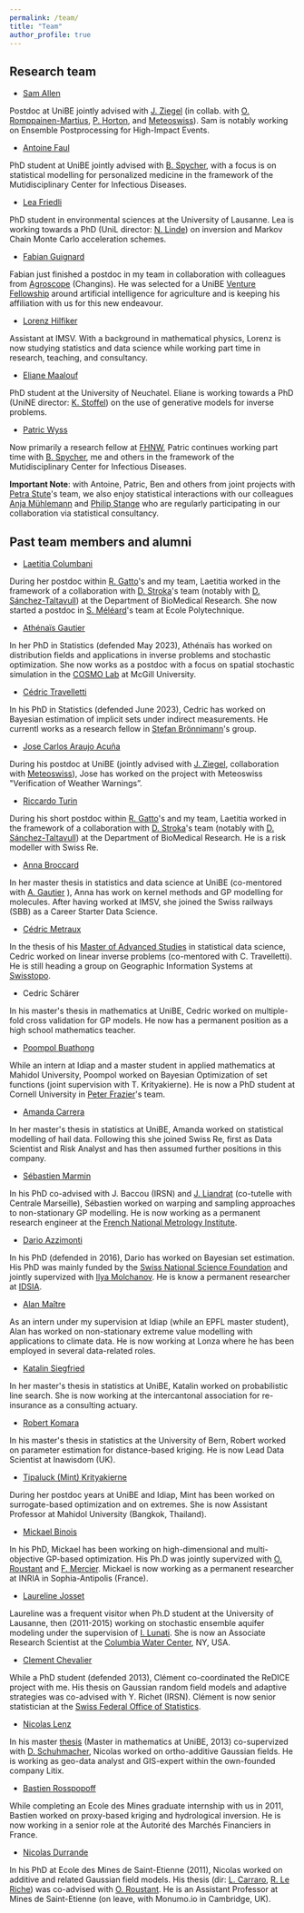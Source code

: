 ```yaml
---
permalink: /team/
title: "Team"
author_profile: true
---
```


## Research team

* [Sam Allen](https://www.imsv.unibe.ch/about_us/staff/dr_allen_sam/index_eng.html) 

Postdoc at UniBE jointly advised with [J. Ziegel](https://www.imsv.unibe.ch/ueber_uns/personen/prof_dr_ziegel_johanna/index_ger.html) (in collab. with [O. Romppainen-Martius](https://www.geography.unibe.ch/about_us/staff/prof_dr_romppainen_martius_olivia/index_eng.html), [P. Horton](https://www.geography.unibe.ch/ueber_uns/personen/dr_horton_pascal/index_ger.html), and [Meteoswiss](https://www.meteoswiss.admin.ch/#tab=forecast-map)). 
Sam is notably working on Ensemble Postprocessing for High-Impact Events. 

* [Antoine Faul](https://www.imsv.unibe.ch/about_us/staff/faul_antoine_lo/index_eng.html)

PhD student at UniBE jointly advised with [B. Spycher](https://www.ispm.unibe.ch/about_us/staff/spycher_ben/index_eng.html), with a focus is on statistical modelling for personalized medicine in the framework of the Mutidisciplinary Center for Infectious Diseases. 

* [Lea Friedli](https://leafriedli.com/)

PhD student in environmental sciences at the University of Lausanne. 
Lea is working towards a PhD (UniL director: [N. Linde](https://wp.unil.ch/linde-hydrogeophysics/home/)) on inversion and Markov Chain Monte Carlo acceleration schemes.

* [Fabian Guignard](https://www.imsv.unibe.ch/ueber_uns/personen/dr_guignard_fabian/index_ger.html)

Fabian just finished a postdoc in my team in collaboration with colleagues from [Agroscope](https://www.agroscope.admin.ch/agroscope/en/home/about-us/locations-contacts/changins.html) (Changins). He was selected for a UniBE [Venture Fellowship](https://www.uniaktuell.unibe.ch/2023/venture_fellowships_enter_the_second_round/index_eng.html) around artificial intelligence for agriculture and is keeping his affiliation with us for this new endeavour. 

* [Lorenz Hilfiker](https://www.imsv.unibe.ch/about_us/staff/dr_hilfiker_lorenz_damian/index_eng.html)

Assistant at IMSV. With a background in mathematical physics, Lorenz is now studying statistics and data science while working part time in research, teaching, and consultancy. 

* [Eliane Maalouf](https://www.unine.ch/imi/en/home/equipe/eliane-maalouf.html)

PhD student at the University of Neuchatel. 
Eliane is working towards a PhD (UniNE director: [K. Stoffel](https://www.unine.ch/kilian.stoffel)) on the use of generative models for inverse problems. 

* [Patric Wyss](https://www.ispm.unibe.ch/about_us/staff/wyss_patric/index_eng.html) 

Now primarily a research fellow at [FHNW](https://www.fhnw.ch/en/about-fhnw/schools/school-of-applied-psychology/institute-of-humans-in-complex-systems), Patric continues working part time with [B. Spycher](https://www.ispm.unibe.ch/about_us/staff/spycher_ben/index_eng.html), me and others in the framework of the Mutidisciplinary Center for Infectious Diseases. 

**Important Note**: with Antoine, Patric, Ben and others from joint projects with [Petra Stute](http://www.frauenheilkunde.insel.ch/de/ueber-uns/team/details/person/detail/petra-stute)'s team, we also enjoy statistical interactions with our colleagues [Anja Mühlemann](https://www.imsv.unibe.ch/ueber_uns/personen/dr_muehlemann_anja/index_ger.html) and [Philip Stange](https://www.imsv.unibe.ch/about_us/staff/stange_philip_arndt/index_eng.html) who are regularly participating in our collaboration via statistical consultancy. 

## Past team members and alumni 

* [Laetitia Columbani](https://laetitia-colombani.fr/index-en.html) 

During her postdoc within [R. Gatto](https://www.imsv.unibe.ch/ueber_uns/personen/prof_dr_gatto_riccardo/index_ger.html)'s and my team, Laetitia worked in the framework of a collaboration with [D. Stroka](https://www.bcpm.unibe.ch/about_us/members/people/prof_dr_rernat_stroka_deborah/)'s team (notably with [D. Sánchez-Taltavull](https://www.bcpm.unibe.ch/about_us/members/people/dr_snchez_taltavull_daniel/)) at the Department of BioMedical Research. She now started a postdoc in [S. Méléard](https://sites.google.com/view/sylvie-meleard/accueil)'s team at Ecole Polytechnique. 

* [Athénaïs Gautier](https://athenaisgautier.github.io/) 

In her PhD in Statistics (defended May 2023), Athénaïs has worked on distribution fields and applications in inverse problems and stochastic optimization. She now works as a postdoc with a focus on spatial stochastic simulation in the [COSMO Lab](https://cosmo.mcgill.ca/) at McGill University.  
  
* [Cédric Travelletti](https://cedrictravelletti.github.io/)

In his PhD in Statistics (defended June 2023), Cedric has worked on Bayesian estimation of implicit sets under indirect measurements. He currentl works as a research fellow in 
[Stefan Brönnimann](https://www.geography.unibe.ch/ueber_uns/personen/prof_dr_broennimann_stefan/index_ger.html)'s group. 

* [Jose Carlos Araujo Acuña](https://www.researchgate.net/profile/Jose-Carlos-Araujo-Acuna)

During his postdoc at UniBE (jointly advised with [J. Ziegel](https://www.imsv.unibe.ch/ueber_uns/personen/prof_dr_ziegel_johanna/index_ger.html), collaboration with [Meteoswiss](https://www.meteoswiss.admin.ch/#tab=forecast-map)), Jose has worked on the project with Meteoswiss "Verification of Weather Warnings”.

* [Riccardo Turin](https://www.linkedin.com/in/riccardo-turin-22699622b/?originalSubdomain=ch) 

During his short postdoc within [R. Gatto](https://www.imsv.unibe.ch/ueber_uns/personen/prof_dr_gatto_riccardo/index_ger.html)'s and my team, Laetitia worked in the framework of a collaboration with [D. Stroka](https://www.bcpm.unibe.ch/about_us/members/people/prof_dr_rernat_stroka_deborah/)'s team (notably with [D. Sánchez-Taltavull](https://www.bcpm.unibe.ch/about_us/members/people/dr_snchez_taltavull_daniel/)) at the Department of BioMedical Research. He is a risk modeller with Swiss Re. 
 
* [Anna Broccard](https://www.linkedin.com/in/anna-broccard/?originalSubdomain=ch) 

In her master thesis in statistics and data science at UniBE (co-mentored with [A. Gautier](https://athenaisgautier.github.io/) ), Anna has work on kernel methods and GP modelling for molecules. After having worked at IMSV, she joined the Swiss railways (SBB) as a Career Starter Data Science. 

* [Cédric Metraux](https://www.linkedin.com/in/c%C3%A9dric-m%C3%A9traux-2894bb147/?originalSubdomain=ch)

In the thesis of his [Master of Advanced Studies](https://www.math-stat.unibe.ch/weiterbildung/cas_das_mas/index_ger.html) in statistical data science, Cedric worked on linear inverse problems (co-mentored with C. Travelletti). He is still heading a group on Geographic Information Systems at [Swisstopo](https://www.swisstopo.admin.ch/). 

* Cedric Schärer

In his master's thesis in mathematics at UniBE, Cedric worked on multiple-fold cross validation for GP models. 
He now has a permanent position as a high school mathematics teacher. 

* [Poompol Buathong](https://www.cam.cornell.edu/research/grad-students/poompol-buathong)

While an intern at Idiap and a master student in applied mathematics at Mahidol University, Poompol worked on Bayesian Optimization of set functions (joint supervision with T. Krityakierne). He is now a PhD student at Cornell University in [Peter Frazier](https://people.orie.cornell.edu/pfrazier/)'s team.

* [Amanda Carrera](https://www.linkedin.com/in/amandacarrera/?originalSubdomain=ch)

In her master's thesis in statistics at UniBE,  Amanda worked on statistical modelling of hail data. Following this she joined Swiss Re, first as Data Scientist and Risk Analyst and has then assumed further positions in this company. 

* [Sébastien Marmin](https://sebastienmarmin.github.io/)

In his PhD co-advised with J. Baccou (IRSN) and [J. Liandrat](http://jliandrat.perso.centrale-marseille.fr/) (co-tutelle with Centrale Marseille), Sébastien worked on warping and sampling approaches to non-stationary GP modelling.  He is now working as a permanent research engineer at the [French National Metrology Institute](https://www.lne.fr/en). 

* [Dario Azzimonti](https://sites.google.com/view/darioazzimonti/home)

In his PhD (defended in 2016), Dario has worked on Bayesian set estimation.  His PhD was mainly funded by the <a href="http://www.snf.ch/en/Pages/default.aspx">Swiss National Science Foundation</a> and jointly supervized with [Ilya Molchanov](https://www.imsv.unibe.ch/about_us/staff/prof_dr_molchanov_ilya/index_eng.html). He is know a permanent researcher at [IDSIA](https://www.idsia.ch/). 


* [Alan Maître](https://www.linkedin.com/in/alan-ma%C3%AEtre-57aa869a/?originalSubdomain=ch)

As an intern under my supervision at Idiap (while an EPFL master student), Alan has worked on non-stationary extreme value modelling with applications to climate data. He is now working at Lonza where he has been employed in several data-related roles. 

* [Katalin Siegfried](https://www.linkedin.com/in/katalin-siegfried-16a542182/)

In her master's thesis in statistics at UniBE, Katalin worked on probabilistic line search.
She is now working at the intercantonal association for re-insurance as a consulting actuary. 

* [Robert Komara](https://www.linkedin.com/in/bob-komara-7075708/?originalSubdomain=uk) 

In his master's thesis in statistics at the University of Bern, Robert worked on parameter estimation for distance-based kriging. 
He is now Lead Data Scientist at Inawisdom (UK). 

* [Tipaluck (Mint) Krityakierne](https://science.mahidol.ac.th/expertise/search.php?q=Tipaluck%20Krityakierne) 

During her postdoc years at UniBE and Idiap, Mint has been worked on surrogate-based optimization and on extremes. 
She is now Assistant Professor at Mahidol University (Bangkok, Thailand). 

* [Mickael Binois](https://sites.google.com/site/mickaelbinoishomepage/home) 

 In his PhD, Mickael has been working on high-dimensional and multi-objective GP-based optimization. His Ph.D was jointly supervized with [O. Roustant](https://olivier-roustant.fr/) and [F. Mercier](https://www.linkedin.com/in/fr%C3%A9d%C3%A9ric-mercier-35a0134/?originalSubdomain=fr). Mickael is now working as a permanent researcher at INRIA in Sophia-Antipolis (France).

* [Laureline Josset](https://water.columbia.edu/people/laureline-josset) 

Laureline was a frequent visitor when Ph.D student at the University of Lausanne, then (2011-2015) working on stochastic ensemble aquifer modeling under the supervision of [I. Lunati](https://www.empa.ch/web/s305). She is now an Associate Research Scientist at the [Columbia Water Center](https://water.columbia.edu/), NY, USA. 

* [Clement Chevalier](http://www.clementchevalier.com/) 

While a PhD student (defended 2013), Clément co-coordinated the ReDICE project with me. 
His thesis on Gaussian random field models and adaptive strategies was co-advised with Y. Richet (IRSN). 
Clément is now senior statistician at the [Swiss Federal Office of Statistics](https://www.bfs.admin.ch/bfs/en/home.html).  

* [Nicolas Lenz](https://litix.ch/nicolas-lenz)

In his master [thesis](http://hal.archives-ouvertes.fr/hal-01063741) (Master in mathematics at UniBE, 2013) co-supervized with [D. Schuhmacher](https://dschuhm1.pages.gwdg.de/), Nicolas worked on ortho-additive Gaussian fields. He is working as geo-data analyst and GIS-expert within the own-founded company Litix. 

* [Bastien Rosspopoff](https://www.linkedin.com/in/rosspopoff/?originalSubdomain=fr)

While completing an Ecole des Mines graduate internship with us in 2011, Bastien worked on proxy-based kriging and hydrological inversion.
He is now working in a senior role at the Autorité des Marchés Financiers in France. 

* [Nicolas Durrande](https://sites.google.com/site/nicolasdurrandehomepage/) 

In his PhD at Ecole des Mines de Saint-Etienne (2011), Nicolas worked on additive and related Gaussian field models. 
His thesis (dir: [L. Carraro](https://fr.wikipedia.org/wiki/Laurent_Carraro), [R. Le Riche](https://www.emse.fr/~leriche/)) was co-advised with [O. Roustant](https://olivier-roustant.fr/). He is an Assistant Professor at Mines de Saint-Etienne (on leave, with Monumo.io in Cambridge, UK).  